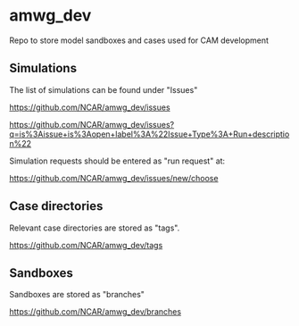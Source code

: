 # amwg_dev
Repo to store model sandboxes and cases used for CAM development

## Simulations
The list of simulations can be found under "Issues"

https://github.com/NCAR/amwg_dev/issues

https://github.com/NCAR/amwg_dev/issues?q=is%3Aissue+is%3Aopen+label%3A%22Issue+Type%3A+Run+description%22

Simulation requests should be entered as "run request" at: 

https://github.com/NCAR/amwg_dev/issues/new/choose 

## Case directories
Relevant case directories are stored as "tags". 

https://github.com/NCAR/amwg_dev/tags

## Sandboxes
Sandboxes are stored as "branches"

https://github.com/NCAR/amwg_dev/branches
